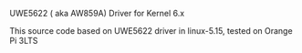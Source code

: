 UWE5622 ( aka AW859A) Driver for Kernel 6.x

This source code based on UWE5622  driver in linux-5.15, tested on Orange Pi 3LTS
